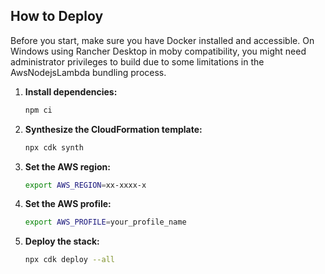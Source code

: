 ## How to Deploy

Before you start, make sure you have Docker installed and accessible. On Windows using Rancher Desktop in moby compatibility, you might need administrator privileges to build due to some limitations in the AwsNodejsLambda bundling process.

1. **Install dependencies:**
    ```bash
    npm ci
    ```

2. **Synthesize the CloudFormation template:**
    ```bash
    npx cdk synth
    ```

3. **Set the AWS region:**
    ```bash
    export AWS_REGION=xx-xxxx-x
    ```

4. **Set the AWS profile:**
    ```bash
    export AWS_PROFILE=your_profile_name
    ```

5. **Deploy the stack:**
    ```bash
    npx cdk deploy --all
    ```
